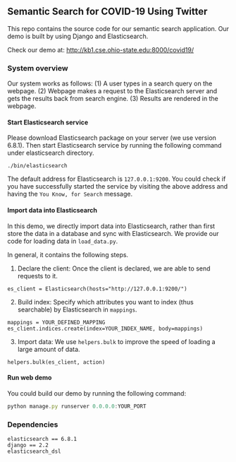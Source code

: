 
## Semantic Search for COVID-19 Using Twitter

This repo contains the source code for our semantic search application. Our demo is built by using Django and Elasticsearch. 

Check our demo at: http://kb1.cse.ohio-state.edu:8000/covid19/

### System overview

Our system works as follows: (1) A user types in a search query on the webpage. (2) Webpage makes a request to the Elasticsearch server and gets the results back from search engine. (3) Results are rendered in the webpage.

#### Start Elasticsearch service

Please download Elasticsearch package on your server (we use version 6.8.1). Then start Elasticsearch service by running the following command under elasticsearch directory.

```
./bin/elasticsearch
```

The default address for Elasticsearch is `127.0.0.1:9200`. You could check if you have successfully started the service by visiting the above address and having the `You Know, for Search` message.

#### Import data into Elasticsearch

In this demo, we directly import data into Elasticsearch, rather than first store the data in a database and sync with Elasticsearch. We provide our code for loading data in `load_data.py`. 

In general, it contains the following steps.

1. Declare the client: Once the client is declared, we are able to send requests to it.

```
es_client = Elasticsearch(hosts="http://127.0.0.1:9200/")
``` 

2. Build index: Specify which attributes you want to index (thus searchable) by Elasticsearch in `mappings`.

```
mappings = YOUR_DEFINED_MAPPING
es_client.indices.create(index=YOUR_INDEX_NAME, body=mappings)
```

3. Import data: We use `helpers.bulk` to improve the speed of loading a large amount of data.

```
helpers.bulk(es_client, action)
```
 
#### Run web demo

You could build our demo by running the following command:

```js
python manage.py runserver 0.0.0.0:YOUR_PORT
```

### Dependencies

```
elasticsearch == 6.8.1
django == 2.2
elasticsearch_dsl
```
